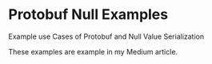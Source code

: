 # Protobuf Null Examples

Example use Cases of Protobuf and Null Value Serialization

These examples are example in my Medium article.
